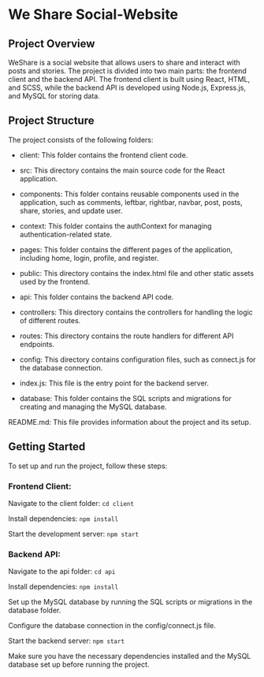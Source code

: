 # We Share Social-Website

## Project Overview
WeShare is a social website that allows users to share and interact with posts and stories. The project is divided into two main parts: the frontend client and the backend API. The frontend client is built using React, HTML, and SCSS, while the backend API is developed using Node.js, Express.js, and MySQL for storing data.

## Project Structure
The project consists of the following folders:

- client: This folder contains the frontend client code.  

- src: This directory contains the main source code for the React application.  
- components: This folder contains reusable components used in the application, such as comments, leftbar, rightbar, navbar, post, posts, share, stories, and update user.  
- context: This folder contains the authContext for managing authentication-related state.  
- pages: This folder contains the different pages of the application, including home, login, profile, and register.  
- public: This directory contains the index.html file and other static assets used by the frontend.  

- api: This folder contains the backend API code.

- controllers: This directory contains the controllers for handling the logic of different routes.  
- routes: This directory contains the route handlers for different API endpoints.  
- config: This directory contains configuration files, such as connect.js for the database connection.  
- index.js: This file is the entry point for the backend server.  
- database: This folder contains the SQL scripts and migrations for creating and managing the MySQL database.  

README.md: This file provides information about the project and its setup.

## Getting Started
To set up and run the project, follow these steps:

### Frontend Client:
Navigate to the client folder: 
``` cd client ``` 

Install dependencies: 
``` npm install ```

Start the development server: 
``` npm start ```


### Backend API:
Navigate to the api folder: 
``` cd api ```

Install dependencies: 
``` npm install ```

Set up the MySQL database by running the SQL scripts or migrations in the database folder.

Configure the database connection in the config/connect.js file.

Start the backend server: 
``` npm start ```

Make sure you have the necessary dependencies installed and the MySQL database set up before running the project.
